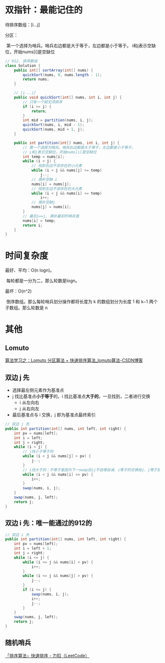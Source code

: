 # 双指针：最能记住的

待排序数组：[i...j]

分区：

​	第一个选择为哨兵。哨兵右边都是大于等于，左边都是小于等于。
​	i和j表示空缺位，开始nums[i]是空缺位

```java
// 912. 排序数组
class Solution {
    public int[] sortArray(int[] nums) {
        quickSort(nums, 0, nums.length - 1);
        return nums;
    }

    // [i...j]
    public void quickSort(int[] nums, int i, int j) {
        // 只有一个就无须排序
        if (i >= j) {
            return;
        }
        int mid = partition(nums, i, j);
        quickSort(nums, i, mid - 1);
        quickSort(nums, mid + 1, j);
    }

    public int partition(int[] nums, int i, int j) {
        // 第一个选择为哨兵。哨兵右边都是大于等于，左边都是小于等于。
        // i和j表示空缺位，开始nums[i]是空缺位
        int temp = nums[i];
        while (i < j) {
            // 找到右边不该存在的小元素
            while (i < j && nums[j] >= temp)
                j--;
            // 填补空缺 i
            nums[i] = nums[j];
            // 找到左边不该存在的大元素
            while (i < j && nums[i] <= temp)
                i++;
            // 填补空缺j
            nums[j] = nums[i];
        }
        // 最后i==j, 填补最初的哨兵值
        nums[i] = temp;
        return i;
    }
}
```

# 时间复杂度

最好、平均：O(n logn)。

​	每轮都是一分为二，那么轮数是logn。

最坏：O(n^2)

​	倒序数组。那么每轮哨兵划分操作都将长度为 k 的数组划分为长度 1 和 k−1 两个子数组。那么轮数是 n

# 其他

## Lomuto

[算法学习之：Lomuto 分区算法 + 快速排序算法_lomuto算法-CSDN博客](https://blog.csdn.net/qq_42902997/article/details/115773598)

## 双边 j 先

* 选择最左侧元素作为基准点
* j 找比基准点**小于等于**的，i 找比基准点**大于的**，一旦找到，二者进行交换
  * i 从左向右
  * j 从右向左
* 最后基准点与 i 交换，j 即为基准点最终索引
```java
// 双边 j 先
public int partition(int[] nums, int left, int right) {
    int pv = nums[left];
    int i = left;
    int j = right;
    while (i < j) {
        // j找小于等于的
        while (i < j && nums[j] > pv) {
            j--;
        }
        // i找大于的：不等于是因为下一swap后ij不自增自减，i等于的交换给j，j等于就不进入while了。
        while (i < j && nums[i] <= pv) {
            i++;
        }
        swap(nums, i, j);
    }
    swap(nums, j, left);
    return j;
}
```

## 双边 i 先：唯一能通过的912的

```java
// 双边 i 先
public int partition(int[] nums, int left, int right) {
    int pv = nums[left];
    int i = left + 1;
    int j = right;
    while (i <= j) {
        while (i <= j && nums[i] < pv) {
            i++;
        }
        while (i <= j && nums[j] > pv) {
            j--;
        }
        if (i <= j) {
            swap(nums, i, j);
            i++;
            j--;
        }
    }
    swap(nums, j, left);
    return j;
}
```

## 随机哨兵

[「排序算法」快速排序 - 力扣（LeetCode）](https://leetcode.cn/circle/discuss/kiHnKs/)